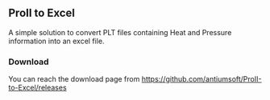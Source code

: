 ## ProII to Excel

A simple solution to convert PLT files containing Heat and Pressure information into an excel file.

### Download

You can reach the download page from https://github.com/antiumsoft/ProII-to-Excel/releases
